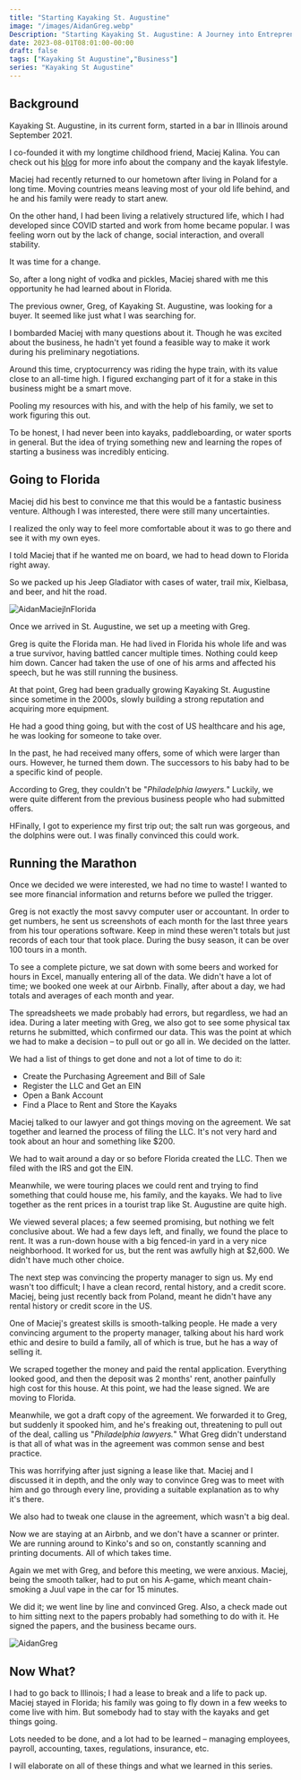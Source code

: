 ```yaml
---
title: "Starting Kayaking St. Augustine"
image: "/images/AidanGreg.webp"
Description: "Starting Kayaking St. Augustine: A Journey into Entrepreneurship and Adventure"
date: 2023-08-01T08:01:00-00:00
draft: false
tags: ["Kayaking St Augustine","Business"]
series: "Kayaking St Augustine"
---
```

## Background

Kayaking St. Augustine, in its current form, started in a bar in Illinois around September 2021.

I co-founded it with my longtime childhood friend, Maciej Kalina. You can check out his [blog](https://theyakman.com) for more info about the company and the kayak lifestyle.

Maciej had recently returned to our hometown after living in Poland for a long time. Moving countries means leaving most of your old life behind, and he and his family were ready to start anew.

On the other hand, I had been living a relatively structured life, which I had developed since COVID started and work from home became popular. I was feeling worn out by the lack of change, social interaction, and overall stability.

It was time for a change.

So, after a long night of vodka and pickles, Maciej shared with me this opportunity he had learned about in Florida.

The previous owner, Greg, of Kayaking St. Augustine, was looking for a buyer. It seemed like just what I was searching for.

I bombarded Maciej with many questions about it. Though he was excited about the business, he hadn't yet found a feasible way to make it work during his preliminary negotiations.

Around this time, cryptocurrency was riding the hype train, with its value close to an all-time high. I figured exchanging part of it for a stake in this business might be a smart move.

Pooling my resources with his, and with the help of his family, we set to work figuring this out.

To be honest, I had never been into kayaks, paddleboarding, or water sports in general. But the idea of trying something new and learning the ropes of starting a business was incredibly enticing.

## Going to Florida

Maciej did his best to convince me that this would be a fantastic business venture. Although I was interested, there were still many uncertainties.

I realized the only way to feel more comfortable about it was to go there and see it with my own eyes.

I told Maciej that if he wanted me on board, we had to head down to Florida right away.

So we packed up his Jeep Gladiator with cases of water, trail mix, Kielbasa, and beer, and hit the road.

![AidanMaciejInFlorida](/images/AidanMaciejFlorida.webp)

Once we arrived in St. Augustine, we set up a meeting with Greg.

Greg is quite the Florida man. He had lived in Florida his whole life and was a true survivor, having battled cancer multiple times. Nothing could keep him down. Cancer had taken the use of one of his arms and affected his speech, but he was still running the business.

At that point, Greg had been gradually growing Kayaking St. Augustine since sometime in the 2000s, slowly building a strong reputation and acquiring more equipment.

He had a good thing going, but with the cost of US healthcare and his age, he was looking for someone to take over.

In the past, he had received many offers, some of which were larger than ours. However, he turned them down. The successors to his baby had to be a specific kind of people.

According to Greg, they couldn't be "*Philadelphia lawyers.*" Luckily, we were quite different from the previous business people who had submitted offers.

HFinally, I got to experience my first trip out; the salt run was gorgeous, and the dolphins were out. I was finally convinced this could work.

## Running the Marathon

Once we decided we were interested, we had no time to waste! I wanted to see more financial information and returns before we pulled the trigger.

Greg is not exactly the most savvy computer user or accountant. In order to get numbers, he sent us screenshots of each month for the last three years from his tour operations software. Keep in mind these weren't totals but just records of each tour that took place. During the busy season, it can be over 100 tours in a month.

To see a complete picture, we sat down with some beers and worked for hours in Excel, manually entering all of the data. We didn't have a lot of time; we booked one week at our Airbnb. Finally, after about a day, we had totals and averages of each month and year.

The spreadsheets we made probably had errors, but regardless, we had an idea. During a later meeting with Greg, we also got to see some physical tax returns he submitted, which confirmed our data. This was the point at which we had to make a decision – to pull out or go all in. We decided on the latter.

We had a list of things to get done and not a lot of time to do it:
* Create the Purchasing Agreement and Bill of Sale
* Register the LLC and Get an EIN
* Open a Bank Account
* Find a Place to Rent and Store the Kayaks

Maciej talked to our lawyer and got things moving on the agreement. We sat together and learned the process of filing the LLC. It's not very hard and took about an hour and something like $200.

We had to wait around a day or so before Florida created the LLC. Then we filed with the IRS and got the EIN.

Meanwhile, we were touring places we could rent and trying to find something that could house me, his family, and the kayaks. We had to live together as the rent prices in a tourist trap like St. Augustine are quite high.

We viewed several places; a few seemed promising, but nothing we felt conclusive about. We had a few days left, and finally, we found the place to rent. It was a run-down house with a big fenced-in yard in a very nice neighborhood. It worked for us, but the rent was awfully high at $2,600. We didn't have much other choice.

The next step was convincing the property manager to sign us. My end wasn't too difficult; I have a clean record, rental history, and a credit score. Maciej, being just recently back from Poland, meant he didn't have any rental history or credit score in the US.

One of Maciej's greatest skills is smooth-talking people. He made a very convincing argument to the property manager, talking about his hard work ethic and desire to build a family, all of which is true, but he has a way of selling it.

We scraped together the money and paid the rental application. Everything looked good, and then the deposit was 2 months' rent, another painfully high cost for this house. At this point, we had the lease signed. We are moving to Florida.

Meanwhile, we got a draft copy of the agreement. We forwarded it to Greg, but suddenly it spooked him, and he's freaking out, threatening to pull out of the deal, calling us "*Philadelphia lawyers.*" What Greg didn't understand is that all of what was in the agreement was common sense and best practice.

This was horrifying after just signing a lease like that. Maciej and I discussed it in depth, and the only way to convince Greg was to meet with him and go through every line, providing a suitable explanation as to why it's there.

We also had to tweak one clause in the agreement, which wasn't a big deal.

Now we are staying at an Airbnb, and we don't have a scanner or printer. We are running around to Kinko's and so on, constantly scanning and printing documents. All of which takes time.

Again we met with Greg, and before this meeting, we were anxious. Maciej, being the smooth talker, had to put on his A-game, which meant chain-smoking a Juul vape in the car for 15 minutes.

We did it; we went line by line and convinced Greg. Also, a check made out to him sitting next to the papers probably had something to do with it. He signed the papers, and the business became ours.

![AidanGreg](/images/AidanGreg.webp)

## Now What?

I had to go back to Illinois; I had a lease to break and a life to pack up. Maciej stayed in Florida; his family was going to fly down in a few weeks to come live with him. But somebody had to stay with the kayaks and get things going.

Lots needed to be done, and a lot had to be learned – managing employees, payroll, accounting, taxes, regulations, insurance, etc. 

I will elaborate on all of these things and what we learned in this series.